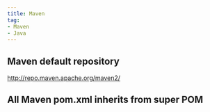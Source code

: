 ```yaml
---
title: Maven
tag:
- Maven
- Java
---
```



## Maven default repository

http://repo.maven.apache.org/maven2/

## All Maven pom.xml inherits from super POM


